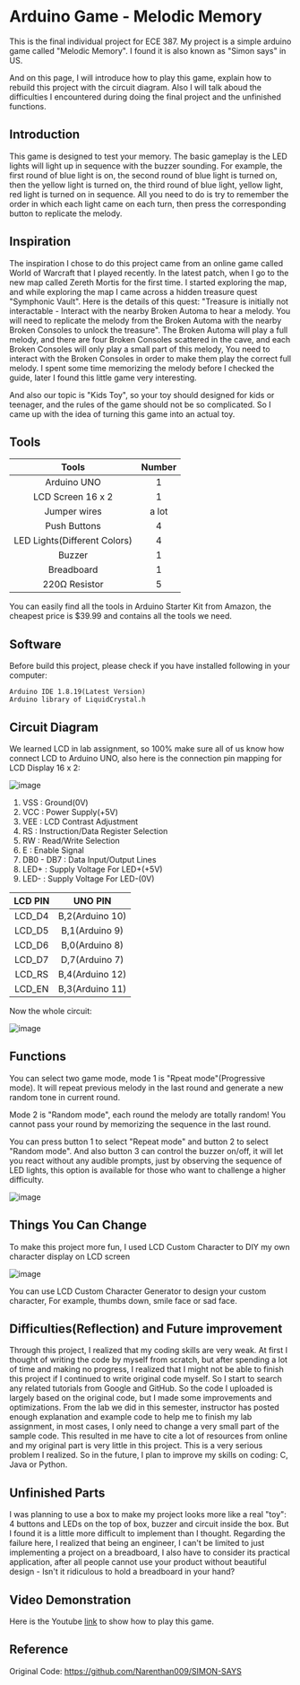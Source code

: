 # Arduino Game - Melodic Memory
This is the final individual project for ECE 387. My project is a simple arduino game called "Melodic Memory". I found it is also known as "Simon says" in US. 

And on this page, I will introduce how to play this game, explain how to rebuild this project with the circuit diagram. Also I will talk aboud the difficulties I encountered during doing the final project and the unfinished functions. 
## Introduction
This game is designed to test your memory. The basic gameplay is the LED lights will light up in sequence with the buzzer sounding. For example, the first round of blue light is on, the second round of blue light is turned on, then the yellow light is turned on, the third round of blue light, yellow light, red light is turned on in sequence. All you need to do is try to remember the order in which each light came on each turn, then press the corresponding button to replicate the melody. 
## Inspiration
The inspiration I chose to do this project came from an online game called World of Warcraft that I played recently. In the latest patch, when I go to the new map called Zereth Mortis for the first time. I started exploring the map, and while exploring the map I came across a hidden treasure quest "Symphonic Vault". Here is the details of this quest: "Treasure is initially not interactable - Interact with the nearby Broken Automa to hear a melody. You will need to replicate the melody from the Broken Automa with the nearby Broken Consoles to unlock the treasure". The Broken Automa will play a full melody, and there are four Broken Consoles scattered in the cave, and each Broken Consoles will only play a small part of this melody, You need to interact with the Broken Consoles in order to make them play the correct full melody. I spent some time memorizing the melody before I checked the guide, later I found this little game very interesting. 

And also our topic is "Kids Toy", so your toy should designed for kids or teenager, and the rules of the game should not be so complicated. So I came up with the idea of turning this game into an actual toy.

## Tools
| Tools | Number |
| :-----: | :------: |
| Arduino UNO | 1 |
| LCD Screen 16 x 2| 1 |
| Jumper wires | a lot |
| Push Buttons | 4 |
| LED Lights(Different Colors) | 4 |
| Buzzer | 1 |
| Breadboard | 1 |
| 220Ω Resistor | 5 |

You can easily find all the tools in Arduino Starter Kit from Amazon, the cheapest price is $39.99 and contains all the tools we need.

## Software
Before build this project, please check if you have installed following in your computer:

    Arduino IDE 1.8.19(Latest Version)
    Arduino library of LiquidCrystal.h

## Circuit Diagram
We learned LCD in lab assignment, so 100% make sure all of us know how connect LCD to Arduino UNO, also here is the connection pin mapping for LCD Display 16 x 2:

![image](https://user-images.githubusercontent.com/98714679/168403796-d13e0811-1db3-4440-8fe8-0861e69a9e0d.png)
1. VSS : Ground(0V)
2. VCC : Power Supply(+5V)
3. VEE : LCD Contrast Adjustment
4. RS : Instruction/Data Register Selection
5. RW : Read/Write Selection
6. E : Enable Signal
7. DB0 - DB7 : Data Input/Output Lines
8. LED+ : Supply Voltage For LED+(+5V)
9. LED- : Supply Voltage For LED-(0V)

| LCD PIN | UNO PIN|
| :---: | :---: |
| LCD_D4 | B,2(Arduino 10) |
| LCD_D5 | B,1(Arduino 9) |
| LCD_D6 | B,0(Arduino 8) |
| LCD_D7 | D,7(Arduino 7) |
| LCD_RS | B,4(Arduino 12) |
| LCD_EN | B,3(Arduino 11) |

Now the whole circuit:

![image](https://user-images.githubusercontent.com/98714679/168403345-052d96fe-9e5d-4a72-b87a-5ab5d0aeab89.png)

## Functions
You can select two game mode, mode 1 is "Rpeat mode"(Progressive mode). It will repeat previous melody in the last round and generate a new random tone in current round.

Mode 2 is "Random mode", each round the melody are totally random! You cannot pass your round by memorizing the sequence in the last round. 

You can press button 1 to select "Repeat mode" and button 2 to select "Random mode". And also button 3 can control the buzzer on/off, it will let you react without any audible prompts, just by observing the sequence of LED lights, this option is available for those who want to challenge a higher difficulty.

![image](https://user-images.githubusercontent.com/98714679/168404392-6e2bef13-2465-400a-9bcc-223a93442580.png)

## Things You Can Change
To make this project more fun, I used LCD Custom Character to DIY my own character display on LCD screen

![image](https://user-images.githubusercontent.com/98714679/168404492-7caab861-e33b-4472-9be5-71d56a3f2a3b.png)

You can use LCD Custom Character Generator to design your custom character, For example, thumbs down, smile face or sad face. 

## Difficulties(Reflection) and Future improvement 
Through this project, I realized that my coding skills are very weak. At first I thought of writing the code by myself from scratch, but after spending a lot of time and making no progress, I realized that I might not be able to finish this project if I continued to write original code myself. So I start to search any related tutorials from Google and GitHub. So the code I uploaded is largely based on the original code, but I made some improvements and optimizations. From the lab we did in this semester, instructor has posted enough explanation and example code to help me to finish my lab assignment, in most cases, I only need to change a very small part of the sample code. This resulted in me have to cite a lot of resources from online and my original part is very little in this project. This is a very serious problem I realized. So in the future, I plan to improve my skills on coding: C, Java or Python. 

## Unfinished Parts
I was planning to use a box to make my project looks more like a real "toy": 4 buttons and LEDs on the top of box, buzzer and circuit inside the box. But I found it is a little more difficult to implement than I thought. Regarding the failure here, I realized that being an engineer, I can't be limited to just implementing a project on a breadboard, I also have to consider its practical application, after all people cannot use your product without beautiful design - Isn't it ridiculous to hold a breadboard in your hand?

## Video Demonstration
Here is the Youtube [link](https://github.com/Narenthan009/SIMON-SAYS) to show how to play this game.

## Reference
Original Code: https://github.com/Narenthan009/SIMON-SAYS
